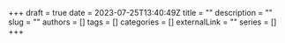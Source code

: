 +++ 
draft = true
date = 2023-07-25T13:40:49Z
title = ""
description = ""
slug = ""
authors = []
tags = []
categories = []
externalLink = ""
series = []
+++
